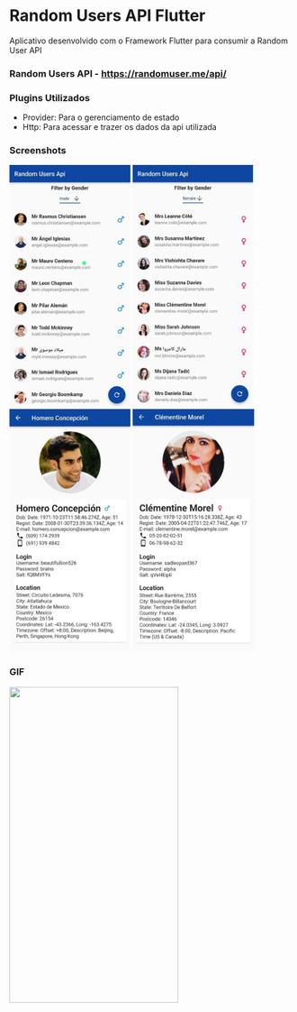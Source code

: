 # Random Users API Flutter

Aplicativo desenvolvido com o Framework Flutter para consumir a Random User API  


### Random Users API - https://randomuser.me/api/

### Plugins Utilizados
- Provider: Para o gerenciamento de estado
- Http: Para acessar e trazer os dados da api utilizada


### Screenshots

<img src="https://github.com/DanylloNascimento/random-userapi_flutter/blob/main/assets/users%20male.jpg" height="430em"> <img src="https://github.com/DanylloNascimento/random-userapi_flutter/blob/main/assets/users%20female.jpg"  height="430em"> <img src="https://github.com/DanylloNascimento/random-userapi_flutter/blob/main/assets/userview%20male.jpg" height="430em"> <img src="https://github.com/DanylloNascimento/random-userapi_flutter/blob/main/assets/userview%20female.jpg" height="430em">

### GIF
<img src="https://github.com/DanylloNascimento/random-userapi_flutter/blob/main/assets/gif.gif" height="560em" width="300">